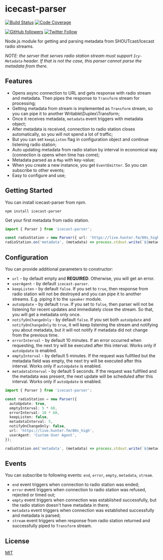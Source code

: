 # icecast-parser

[![Build Status](https://travis-ci.com/ghaiklor/icecast-parser.svg?branch=master)](https://travis-ci.com/ghaiklor/icecast-parser)
[![Code Coverage](https://codecov.io/gh/ghaiklor/icecast-parser/branch/master/graph/badge.svg)](https://codecov.io/gh/ghaiklor/icecast-parser)

[![GitHub followers](https://img.shields.io/github/followers/ghaiklor?label=Follow&style=social)](https://github.com/ghaiklor)
[![Twitter Follow](https://img.shields.io/twitter/follow/ghaiklor?label=Follow&style=social)](https://twitter.com/ghaiklor)

Node.js module for getting and parsing metadata from SHOUTcast/Icecast radio streams.

*NOTE: the server that serves radio station stream must support `Icy-Metadata` header. If that is not the case, this parser cannot parse the metadata from there.*

## Features

- Opens async connection to URL and gets response with radio stream and metadata. Then pipes the response to `Transform` stream for processing;
- Getting metadata from stream is implemented as `Transform` stream, so you can pipe it to another Writable\Duplex\Transform;
- Once it receives metadata, `metadata` event triggers with metadata object;
- After metadata is received, connection to radio station closes automatically, so you will not spend a lot of traffic;
- But you can set `keepListen` flag in configuration object and continue listening radio station;
- Auto updating metadata from radio station by interval in economical way (connection is opens when time has come);
- Metadata parsed as a `Map` with key-value;
- When you create a new instance, you get `EventEmitter`. So you can subscribe to other events;
- Easy to configure and use;

## Getting Started

You can install icecast-parser from npm.

```shell
npm install icecast-parser
```

Get your first metadata from radio station.

```typescript
import { Parser } from 'icecast-parser';

const radioStation = new Parser({ url: 'https://live.hunter.fm/80s_high' });
radioStation.on('metadata', (metadata) => process.stdout.write(`${metadata.get('StreamTitle') ?? 'unknown'}\n`));
```

## Configuration

You can provide additional parameters to constructor:

- `url` - by default empty and **REQUIRED**. Otherwise, you will get an error.
- `userAgent` - by default `icecast-parser`.
- `keepListen` - by default `false`. If you set to `true`, then response from radio station will not be destroyed and you can pipe it to another streams. E.g. piping it to the `speaker` module.
- `autoUpdate` - by default `true`. If you set to `false`, then parser will not be listening for recent updates and immediately close the stream. So that, you will get a metadata only once.
- `notifyOnChangeOnly` - by default `false`. If you set both `autoUpdate` and `notifyOnChangeOnly` to `true`, it will keep listening the stream and notifying you about metadata, but it will not notify if metadata did not change from the previous time.
- `errorInterval` - by default 10 minutes. If an error occurred when requesting, the next try will be executed after this interval. Works only if `autoUpdate` is enabled.
- `emptyInterval` - by default 5 minutes. If the request was fullfiled but the metadata field was empty, the next try will be executed after this interval. Works only if `autoUpdate` is enabled.
- `metadataInterval` - by default 5 seconds. If the request was fullfiled and the metadata was present, the next update will be scheduled after this interval. Works only if `autoUpdate` is enabled.

```typescript
import { Parser } from 'icecast-parser';

const radioStation = new Parser({
  autoUpdate: true,
  emptyInterval: 5 * 60,
  errorInterval: 10 * 60,
  keepListen: false,
  metadataInterval: 5,
  notifyOnChangeOnly: false,
  url: 'https://live.hunter.fm/80s_high',
  userAgent: 'Custom User Agent',
});

radioStation.on('metadata', (metadata) => process.stdout.write(`${metadata.get('StreamTitle') ?? 'unknown'}\n`));
```

## Events

You can subscribe to following events: `end`, `error`, `empty`, `metadata`, `stream`.

- `end` event triggers when connection to radio station was ended;
- `error` event triggers when connection to radio station was refused, rejected or timed out;
- `empty` event triggers when connection was established successfully, but the radio station doesn't have metadata in there;
- `metadata` event triggers when connection was established successfully and metadata is parsed;
- `stream` event triggers when response from radio station returned and successfully piped to `Transform` stream.

## License

[MIT](./LICENSE)
